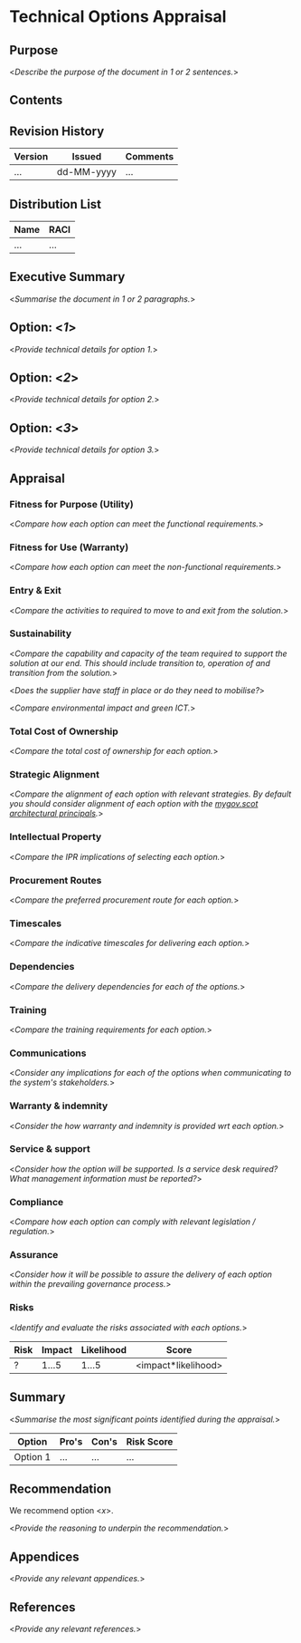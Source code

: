 # Technical Options Appraisal


## Purpose

<_Describe the purpose of the document in 1 or 2 sentences._>


## Contents

<!--TOC max3-->


## Revision History

| Version | Issued     | Comments
| -       | -          | -
| …       | dd-MM-yyyy | …


## Distribution List

| Name | RACI
| -    | -
| …    | …


## Executive Summary

<_Summarise the document in 1 or 2 paragraphs._>


## Option: <_1_>

<_Provide technical details for option 1._>


## Option: <_2_>

<_Provide technical details for option 2._>


## Option: <_3_>

<_Provide technical details for option 3._>


## Appraisal

### Fitness for Purpose (Utility)

<_Compare how each option can meet the functional requirements._>

### Fitness for Use (Warranty)

<_Compare how each option can meet the non-functional requirements._>

### Entry & Exit

<_Compare the activities to required to move to and exit from the solution._>

### Sustainability

<_Compare the capability and capacity of the team required to support the solution at our end. This should include transition to, operation of and transition from the solution._>

<_Does the supplier have staff in place or do they need to mobilise?_>

<_Compare environmental impact and green ICT._>

### Total Cost of Ownership

<_Compare the total cost of ownership for each option._>

### Strategic Alignment

<_Compare the alignment of each option with relevant strategies. By default you should consider alignment of each option with the [mygov.scot architectural principals](../../architecture-principles.xlsx)._>

### Intellectual Property

<_Compare the IPR implications of selecting each option._>

### Procurement Routes

<_Compare the preferred procurement route for each option._>

### Timescales

<_Compare the indicative timescales for delivering each option._>

### Dependencies

<_Compare the delivery dependencies for each of the options._>

### Training

<_Compare the training requirements for each option._>

### Communications

<_Consider any implications for each of the options when communicating to the system's stakeholders._>

### Warranty & indemnity

<_Consider the how warranty and indemnity is provided wrt each option._>

### Service & support

<_Consider how the option will be supported. Is a service desk required? What management information must be reported?_>

### Compliance

<_Compare how each option can comply with relevant legislation / regulation._>

### Assurance

<_Consider how it will be possible to assure the delivery of each option within the prevailing governance process._>

### Risks

<_Identify and evaluate the risks associated with each options._>

| Risk | Impact | Likelihood | Score               |
| -    | -      | -          | -                   |
| ?    | 1…5    | 1…5        | <impact*likelihood> |


## Summary

<_Summarise the most significant points identified during the appraisal._>

| Option   | Pro's | Con's | Risk Score |
| -        | -     | -     | -          |
| Option 1 | …     | …     | …          |


## Recommendation

We recommend option <_x_>.

<_Provide the reasoning to underpin the recommendation._>


## Appendices

<_Provide any relevant appendices._>


## References

<_Provide any relevant references._>
